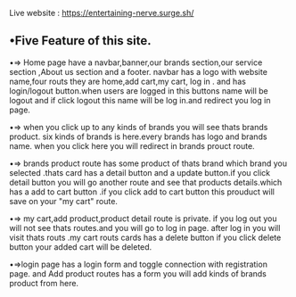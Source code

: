  
Live website : https://entertaining-nerve.surge.sh/


•Five Feature of  this site.
----------------------------

•=> Home page have a navbar,banner,our brands section,our service section ,About us section and a footer. navbar has a logo with website name,four routs they are home,add cart,my cart, log in . and has login/logout button.when users are logged in this buttons name will be logout and if click logout this name will be log in.and redirect you log in page.


•=> when you click up to any kinds of brands you will see thats brands product. six kinds of brands is here.every brands has logo and brands name. when you click here you will redirect in brands prouct  route.


•=>  brands product route has some product of thats brand which brand you selected .thats card has a detail button and a update button.if you click detail button you will go another route and see that products details.which has a add to cart button .if you click add to cart button this prouduct will save on your "my cart" route.


•=> my cart,add product,product detail  route is private. if you log out you will not see thats routes.and you will go to log in page. after log in you will visit thats routs .my cart  routs 
cards has a delete button if you click delete button your added cart will be deleted.


•=>login page  has a login form and toggle connection with registration page. and Add product routes has a form you will add kinds of brands product from here.  
